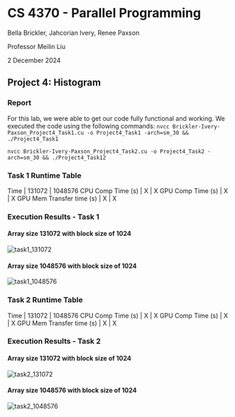 # CS 4370 - Parallel Programming
Bella Brickler, Jahcorian Ivery, Renee Paxson

Professor Meilin Liu

2 December 2024

## Project 4: Histogram

### Report 
For this lab, we were able to get our code fully functional and working. We executed the code using the following commands:
`nvcc Brickler-Ivery-Paxson_Project4_Task1.cu -o Project4_Task1 -arch=sm_30 && ./Project4_Task1`

`nvcc Brickler-Ivery-Paxson_Project4_Task2.cu -o Project4_Task2 -arch=sm_30 && ./Project4_Task12`

### Task 1 Runtime Table

Time | 131072 | 1048576 
CPU Comp Time (s) | X | X
GPU Comp Time (s) | X | X
GPU Mem Transfer time (s) | X | X

### Execution Results - Task 1
#### Array size 131072 with block size of 1024
![task1_131072]()

#### Array size 1048576 with block size of 1024 

![task1_1048576]()

### Task 2 Runtime Table
Time | 131072 | 1048576
CPU Comp Time (s) | X | X
GPU Comp Time (s) | X | X
GPU Mem Transfer time (s) | X | X

### Execution Results - Task 2
#### Array size 131072 with block size of 1024
![task2_131072]()

#### Array size 1048576 with block size of 1024

![task2_1048576]()

